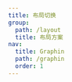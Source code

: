 ```yaml
---
title: 布局切换
group:
  path: /layout
  title: 布局方案
nav:
  title: Graphin
  path: /graphin
  order: 1
---
```


<code src='./index.tsx'>
